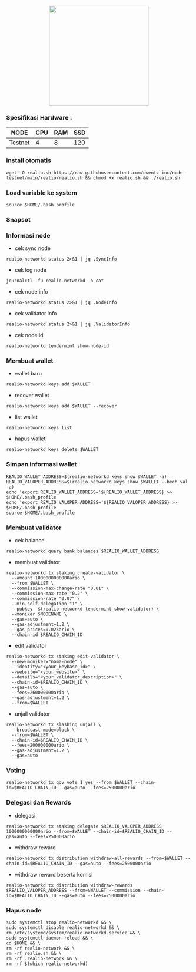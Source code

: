 
<p align="center">
  <img width="270" height="auto" src="https://user-images.githubusercontent.com/118625308/216108806-ef2c9a3b-023c-4539-89e2-6c4951be0c76.png">
</p>

### Spesifikasi Hardware :
NODE  | CPU     | RAM      | SSD     |
| ------------- | ------------- | ------------- | -------- |
| Testnet | 4          | 8         | 120  |


### Install otomatis
```
wget -O realio.sh https://raw.githubusercontent.com/dwentz-inc/node-testnet/main/realio/realio.sh && chmod +x realio.sh && ./realio.sh
```
### Load variable ke system
```
source $HOME/.bash_profile
```
### Snapsot

### Informasi node

* cek sync node
```
realio-networkd status 2>&1 | jq .SyncInfo
```
* cek log node
```
journalctl -fu realio-networkd -o cat
```
* cek node info
```
realio-networkd status 2>&1 | jq .NodeInfo
```
* cek validator info
```
realio-networkd status 2>&1 | jq .ValidatorInfo
```
* cek node id
```
realio-networkd tendermint show-node-id
```
### Membuat wallet
* wallet baru
```
realio-networkd keys add $WALLET
```
* recover wallet
```
realio-networkd keys add $WALLET --recover
```
* list wallet
```
realio-networkd keys list
```
* hapus wallet
```
realio-networkd keys delete $WALLET
```
### Simpan informasi wallet
```
REALIO_WALLET_ADDRESS=$(realio-networkd keys show $WALLET -a)
REALIO_VALOPER_ADDRESS=$(realio-networkd keys show $WALLET --bech val -a)
echo 'export REALIO_WALLET_ADDRESS='${REALIO_WALLET_ADDRESS} >> $HOME/.bash_profile
echo 'export REALIO_VALOPER_ADDRESS='${REALIO_VALOPER_ADDRESS} >> $HOME/.bash_profile
source $HOME/.bash_profile
```

### Membuat validator
* cek balance
```
realio-networkd query bank balances $REALIO_WALLET_ADDRESS
```
* membuat validator
```
realio-networkd tx staking create-validator \
  --amount 1000000000000ario \
  --from $WALLET \
  --commission-max-change-rate "0.01" \
  --commission-max-rate "0.2" \
  --commission-rate "0.07" \
  --min-self-delegation "1" \
  --pubkey  $(realio-networkd tendermint show-validator) \
  --moniker $NODENAME \
  --gas=auto \
  --gas-adjustment=1.2 \
  --gas-prices=0.025ario \
  --chain-id $REALIO_CHAIN_ID
```
* edit validator
```
realio-networkd tx staking edit-validator \
  --new-moniker="nama-node" \
  --identity="<your_keybase_id>" \
  --website="<your_website>" \
  --details="<your_validator_description>" \
  --chain-id=$REALIO_CHAIN_ID \
  --gas=auto \
  --fees=260000000ario \
  --gas-adjustment=1.2 \
  --from=$WALLET
```
* unjail validator
```
realio-networkd tx slashing unjail \
  --broadcast-mode=block \
  --from=$WALLET \
  --chain-id=$REALIO_CHAIN_ID \
  --fees=200000000ario \
  --gas-adjustment=1.2 \
  --gas=auto
```
### Voting
```
realio-networkd tx gov vote 1 yes --from $WALLET --chain-id=$REALIO_CHAIN_ID --gas=auto --fees=2500000ario
```
### Delegasi dan Rewards
* delegasi
```
realio-networkd tx staking delegate $REALIO_VALOPER_ADDRESS 1000000000000ario --from=$WALLET --chain-id=$REALIO_CHAIN_ID --gas=auto --fees=250000ario
```
* withdraw reward
```
realio-networkd tx distribution withdraw-all-rewards --from=$WALLET --chain-id=$REALIO_CHAIN_ID --gas=auto --fees=2500000ario
```
* withdraw reward beserta komisi
```
realio-networkd tx distribution withdraw-rewards $REALIO_VALOPER_ADDRESS --from=$WALLET --commission --chain-id=$REALIO_CHAIN_ID --gas=auto --fees=2500000ario
```

### Hapus node
```
sudo systemctl stop realio-networkd && \
sudo systemctl disable realio-networkd && \
rm /etc/systemd/system/realio-networkd.service && \
sudo systemctl daemon-reload && \
cd $HOME && \
rm -rf realio-network && \
rm -rf realio.sh && \
rm -rf .realio-network && \
rm -rf $(which realio-networkd)
```
